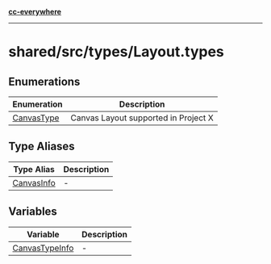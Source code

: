 [**cc-everywhere**](../../../../index.md)

***

# shared/src/types/Layout.types

## Enumerations

| Enumeration | Description |
| ------ | ------ |
| [CanvasType](enumerations/canvas-type.md) | Canvas Layout supported in Project X |

## Type Aliases

| Type Alias | Description |
| ------ | ------ |
| [CanvasInfo](type-aliases/canvas-info.md) | - |

## Variables

| Variable | Description |
| ------ | ------ |
| [CanvasTypeInfo](variables/canvas-type-info.md) | - |
